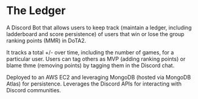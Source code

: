 # The Ledger

A Discord Bot that allows users to keep track (maintain a ledger, including ladderboard and score persistence) of users that win or lose the group ranking points (MMR) in DoTA2.  

It tracks a total +/- over time, including the number of games, for a particular user. Users can tag others as MVP (adding ranking points) or blame thme (removing points) by tagging them in the Discord chat. 

Deployed to an AWS EC2 and leveraging MongoDB (hosted via MongoDB Atlas) for persistence. Leverages the Discord APIs for interacting with Discord communities. 
